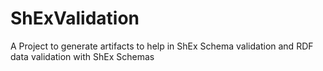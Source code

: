 # ShExValidation
A Project to generate artifacts to help in ShEx Schema validation and RDF data validation with ShEx Schemas
